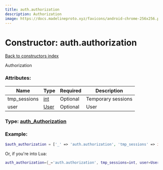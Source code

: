```yaml
---
title: auth.authorization
description: Authorization
image: https://docs.madelineproto.xyz/favicons/android-chrome-256x256.png
---
```

# Constructor: auth.authorization  
[Back to constructors index](index.md)



Authorization

### Attributes:

| Name     |    Type       | Required | Description |
|----------|---------------|----------|-------------|
|tmp\_sessions|[int](../types/int.md) | Optional|Temporary sessions|
|user|[User](../types/User.md) | Optional|User|



### Type: [auth\_Authorization](../types/auth_Authorization.md)


### Example:

```php
$auth_authorization = ['_' => 'auth.authorization', 'tmp_sessions' => int, 'user' => User];
```  


Or, if you're into Lua:

```lua
auth_authorization={_='auth.authorization', tmp_sessions=int, user=User}

```


